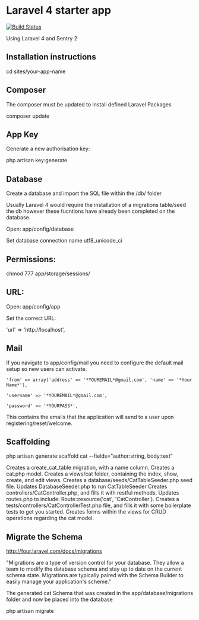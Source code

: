 # Laravel 4 starter app

[![Build Status](https://travis-ci.org/innesm4/laravel-boilerplate.svg)](https://travis-ci.org/innesm4/laravel-boilerplate)

Using Laravel 4 and Sentry 2

## Installation instructions

cd sites/your-app-name

## Composer

The composer must be updated to install defined Laravel Packages

composer update

## App Key

Generate a new authorisation key:

php artisan key:generate

## Database

Create a database and import the SQL file within the /db/ folder

Usually Laravel 4 would require the installation of a migrations table/seed the db however these fucntions have already been completed on the database.

Open: app/config/database

Set database connection
name
utf8_unicode_ci

## Permissions:

chmod 777 app/storage/sessions/

## URL:

Open: app/config/app

Set the correct URL:

'url' => 'http://localhost',

## Mail

If you navigate to app/config/mail you need to configure the default mail setup so new users can activate. 

	'from' => array('address' => '*YOUREMAIL*@gmail.com', 'name' => '*Your Name*'),

	'username' => '*YOUREMAIL*@gmail.com',

	'password' => '*YOURPASS*',

This contains the emails that the application will send to a user upon registering/reset/welcome.

## Scaffolding

php artisan generate:scaffold cat --fields="author:string, body:text"

Creates a create_cat_table migration, with a name column.
Creates a cat.php model.
Creates a views/cat folder, containing the index, show, create, and edit views.
Creates a database/seeds/CatTableSeeder.php seed file.
Updates DatabaseSeeder.php to run CatTableSeeder
Creates controllers/CatController.php, and fills it with restful methods.
Updates routes.php to include: Route::resource('cat', 'CatController').
Creates a tests/controllers/CatControllerTest.php file, and fills it with some boilerplate tests to get you started.
Creates forms within the views for CRUD operations regarding the cat model.

## Migrate the Schema

http://four.laravel.com/docs/migrations

"Migrations are a type of version control for your database. They allow a team to modify the database schema and stay up to date on the current schema state. Migrations are typically paired with the Schema Builder to easily manage your application's scheme."

The generated cat Schema that was created in the app/database/migrations folder and now be placed into the database

php artisan migrate